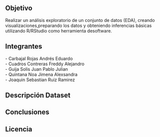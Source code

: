 <h2>Objetivo</h2>
Realizar un análisis exploratorio de un conjunto de datos (EDA), creando visualizaciones,preparando los datos y obteniendo inferencias básicas utilizando R/RStudio como herramienta desoftware.
<h2>Integrantes</h2>
- Carbajal Rojas Andrés Eduardo<br>
- Cuadros Contreras Freddy Alejandro<br>
- Guija Solis Juan Pablo Julian<br>
- Quintana Noa Jimena Alexsandra<br>
- Joaquin Sebastian Ruiz Ramirez<br>
<h2>Descripción Dataset</h2>

<h2>Conclusiones</h2>

<h2>Licencia</h2>

